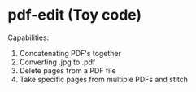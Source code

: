 # pdf-edit (Toy code)
Capabilities:
  1. Concatenating PDF's together
  2. Converting .jpg to .pdf
  3. Delete pages from a PDF file
  4. Take specific pages from multiple PDFs and stitch
